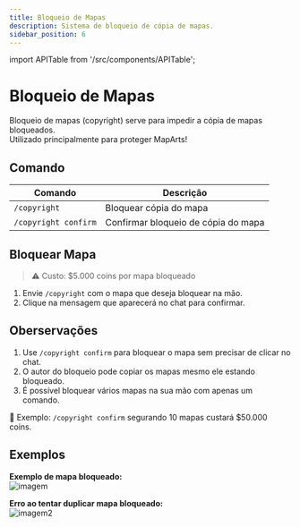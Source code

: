 ```yaml
---
title: Bloqueio de Mapas
description: Sistema de bloqueio de cópia de mapas.
sidebar_position: 6
---
```


import APITable from '/src/components/APITable';

# Bloqueio de Mapas

Bloqueio de mapas (copyright) serve para impedir a cópia de mapas bloqueados.  
Utilizado principalmente para proteger MapArts!

## Comando

<APITable>

| Comando | Descrição |
| ------- | --------- |
| `/copyright` | Bloquear cópia do mapa |
| `/copyright confirm` | Confirmar bloqueio de cópia do mapa | 

</APITable>

## Bloquear Mapa

> ⚠️ Custo: $5.000 coins por mapa bloqueado

1. Envie `/copyright` com o mapa que deseja bloquear na mão.
2. Clique na mensagem que aparecerá no chat para confirmar.

## Oberservações

1. Use `/copyright confirm` para bloquear o mapa sem precisar de clicar no chat.
2. O autor do bloqueio pode copiar os mapas mesmo ele estando bloqueado.
3. É possível bloquear vários mapas na sua mão com apenas um comando.

🎯 Exemplo: `/copyright confirm` segurando 10 mapas custará $50.000 coins.

## Exemplos

**Exemplo de mapa bloqueado:**  
![imagem](https://i.imgur.com/ilFyA0N.png)

**Erro ao tentar duplicar mapa bloqueado:**  
![imagem2](https://i.imgur.com/x4Zs4a4.png)